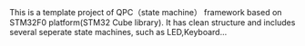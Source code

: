 This is a template project of QPC（state machine） framework based on STM32F0 platform(STM32 Cube library). It has clean structure and includes several seperate state machines, such as LED,Keyboard...
